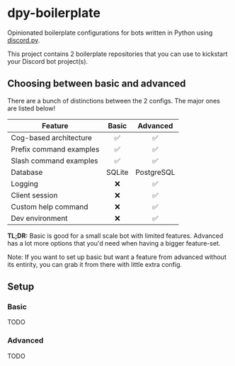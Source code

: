 # dpy-boilerplate

Opinionated boilerplate configurations for bots written in Python using [discord.py](https://github.com/Rapptz/discord.py).

This project contains 2 boilerplate repositories that you can use to kickstart your Discord bot project(s).

## Choosing between basic and advanced

There are a bunch of distinctions between the 2 configs. The major ones are listed below!

| Feature                 | Basic  | Advanced   |
|-------------------------|:------:|:----------:|
| Cog-based architecture  | ✅     | ✅         |
| Prefix command examples | ✅     | ✅         |
| Slash command examples  | ✅     | ✅         |
| Database                | SQLite | PostgreSQL |
| Logging                 | ❌     | ✅         |
| Client session          | ❌     | ✅         |
| Custom help command     | ❌     | ✅         |
| Dev environment         | ❌     | ✅         |

**TL;DR:** Basic is good for a small scale bot with limited features. Advanced has a lot more options that you'd need when having a bigger feature-set.

Note: If you want to set up basic but want a feature from advanced without its entirity, you can grab it from there with little extra config.

## Setup

### Basic

TODO

### Advanced

TODO
